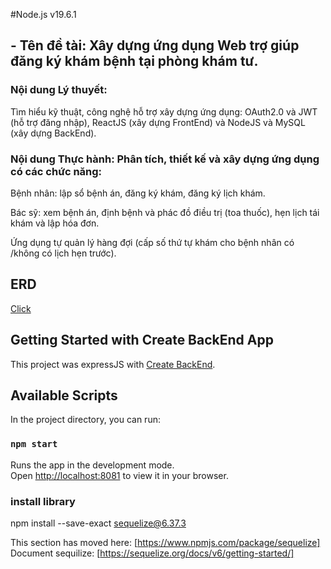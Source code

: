 #Node.js v19.6.1

## - Tên đề tài: Xây dựng ứng dụng Web trợ giúp đăng ký khám bệnh tại phòng khám tư.

### Nội dung Lý thuyết:

Tìm hiểu kỹ thuật, công nghệ hỗ trợ xây dựng ứng dụng: OAuth2.0 và JWT (hỗ trợ đăng nhập), ReactJS (xây dựng FrontEnd) và NodeJS và MySQL (xây dựng BackEnd).

### Nội dung Thực hành: Phân tích, thiết kế và xây dựng ứng dụng có các chức năng:

Bệnh nhân: lập sổ bệnh án, đăng ký khám, đăng ký lịch khám.

Bác sỹ: xem bệnh án, định bệnh và phác đồ điều trị (toa thuốc), hẹn lịch tái khám và lập hóa đơn.

Ứng dụng tự quản lý hàng đợi (cấp số thứ tự khám cho bệnh nhân có /không có lịch hẹn trước).

## ERD

[Click](https://app.diagrams.net/#G1Ymq2OvWu_JAy33iFWQxt4zhIhqphcLDX#%7B%22pageId%22%3A%22C5RBs43oDa-KdzZeNtuy%22%7D)

## Getting Started with Create BackEnd App

This project was expressJS with [Create BackEnd](https://github.com/expressjs/express?tab=readme-ov-file#Installation).

## Available Scripts

In the project directory, you can run:

### `npm start`

Runs the app in the development mode.\
Open [http://localhost:8081](http://localhost:8081) to view it in your browser.

### install library

npm install --save-exact sequelize@6.37.3

This section has moved here: [https://www.npmjs.com/package/sequelize]
Document sequilize: [https://sequelize.org/docs/v6/getting-started/]
